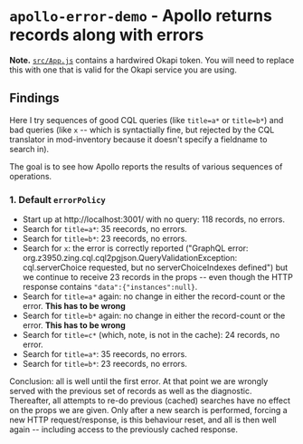 # `apollo-error-demo` - Apollo returns records along with errors

**Note.** [`src/App.js`](src/App.js) contains a hardwired Okapi token. You will need to replace this with one that is valid for the Okapi service you are using.

## Findings

Here I try sequences of good CQL queries (like `title=a*` or `title=b*`) and bad queries (like `x` -- which is syntactially fine, but rejected by the CQL translator in mod-inventory because it doesn't specify a fieldname to search in).

The goal is to see how Apollo reports the results of various sequences of operations.

### 1. Default `errorPolicy`

* Start up at http://localhost:3001/ with no query: 118 records, no errors.
* Search for `title=a*`: 35 reecords, no errors.
* Search for `title=b*`: 23 reecords, no errors.
* Search for `x`: the error is correctly reported ("GraphQL error: org.z3950.zing.cql.cql2pgjson.QueryValidationException: cql.serverChoice requested, but no serverChoiceIndexes defined") but we continue to receive 23 records in the props -- even though the HTTP response contains `"data":{"instances":null}`.
* Search for `title=a*` again: no change in either the record-count or the error. **This has to be wrong**
* Search for `title=b*` again: no change in either the record-count or the error. **This has to be wrong**
* Search for `title=c*` (which, note, is not in the cache): 24 records, no error.
* Search for `title=a*`: 35 reecords, no errors.
* Search for `title=b*`: 23 reecords, no errors.

Conclusion: all is well until the first error. At that point we are wrongly served with the previous set of records as well as the diagnostic. Thereafter, all attempts to re-do previous (cached) searches have no effect on the props we are given. Only after a new search is performed, forcing a new HTTP request/response, is this behaviour reset, and all is then well again -- including access to the previously cached response.

